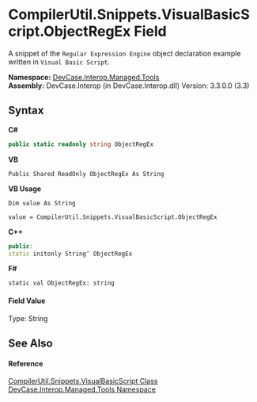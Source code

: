 # CompilerUtil.Snippets.VisualBasicScript.ObjectRegEx Field
 

A snippet of the `Regular Expression Engine` object declaration example written in `Visual Basic Script`.

**Namespace:**&nbsp;<a href="N_DevCase_Interop_Managed_Tools">DevCase.Interop.Managed.Tools</a><br />**Assembly:**&nbsp;DevCase.Interop (in DevCase.Interop.dll) Version: 3.3.0.0 (3.3)

## Syntax

**C#**<br />
``` C#
public static readonly string ObjectRegEx
```

**VB**<br />
``` VB
Public Shared ReadOnly ObjectRegEx As String
```

**VB Usage**<br />
``` VB Usage
Dim value As String

value = CompilerUtil.Snippets.VisualBasicScript.ObjectRegEx

```

**C++**<br />
``` C++
public:
static initonly String^ ObjectRegEx
```

**F#**<br />
``` F#
static val ObjectRegEx: string
```


#### Field Value
Type: String

## See Also


#### Reference
<a href="T_DevCase_Interop_Managed_Tools_CompilerUtil_Snippets_VisualBasicScript">CompilerUtil.Snippets.VisualBasicScript Class</a><br /><a href="N_DevCase_Interop_Managed_Tools">DevCase.Interop.Managed.Tools Namespace</a><br />